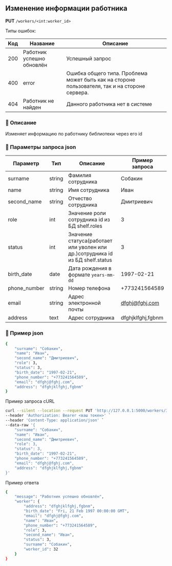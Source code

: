 ## Изменение информации работника

**PUT** `/workers/<int:worker_id>`

Типы ошибок:

| Код | Название | Описание |
| --- | --- | --- |
| 200 | Работник успешно обновлён | Успешный запрос |
| 400 | error | Ошибка общего типа. Проблема может быть как на стороне пользователя, так и на стороне сервера. |
| 404 | Работник не найден | Данного работника нет в системе |

### 🔹 Описание

Изменяет информацию по работнику библиотеки через его id

### 🔹 Параметры запроса  json

| Параметр | Тип | Описание | Пример запроса |
| --- | --- | --- | --- |
| surname | string | Фамилия сотрудника | Собакин |
| name | string | Имя сотрудника | Иван |
| second_name | string | Отчество сотрудника | Дмитриевич |
| role | int | Значение роли сотрудника id из БД shelf.roles | 3 |
| status | int | Значение статуса(работает или уволен или др.)сотрудника id из БД shelf.status | 3 |
| birth_date | date | Дата рождения в формате `years-mm-dd` | 1997-02-21 |
| phone_number | string | Номер телефона | +773241564589 |
| email | string | Адрес электронной почты | [dfghj@fghj.com](mailto:dfghj@fghj.com) |
| address | text | Адрес сотрудника | dfghjklfghj,fgbnm |

### 🔹 Пример json

```bash
{
    "surname": "Собакин",
    "name": "Иван",
    "second_name": "Дмитриевич",
    "role": 3,
    "status": 3,
    "birth_date": "1997-02-21",
    "phone_number": "+773241564589",
    "email": "dfghj@fghj.com",
    "address": "dfghjklfghj,fgbnm"
}
```

Пример запроса cURL

```bash
curl --silent --location --request PUT 'http://127.0.0.1:5000/workers/32' `
--header 'Authorization: Bearer <ваш токен>' `
--header 'Content-Type: application/json' `
--data-raw '{
    "surname": "Собакин",
    "name": "Иван",
    "second_name": "Дмитриевич",
    "role": 3,
    "status": 3,
    "birth_date": "1997-02-21",
    "phone_number": "+773241564589",
    "email": "dfghj@fghj.com",
    "address": "dfghjklfghj,fgbnm"
}'
```

Пример ответа

```bash
{
    "message": "Работник успешно обновлён",
    "worker": {
        "address": "dfghjklfghj,fgbnm",
        "birth_date": "Fri, 21 Feb 1997 00:00:00 GMT",
        "email": "dfghj@fghj.com",
        "name": "Иван",
        "phone_number": "+773241564589",
        "role": 3,
        "second_name": "Иван",
        "status": 3,
        "surname": "Собакин",
        "worker_id": 32
    }
}
```